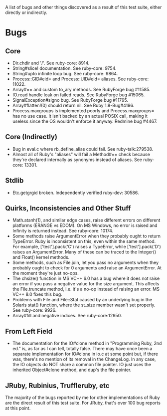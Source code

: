 A list of bugs and other things discovered as a result of this test suite, either directly or indirectly.

# Bugs

## Core
* Dir.chdir and '/'. See ruby-core: 8914.
* String#slice! documentation. See ruby-core: 9754.
* String#upto infinite loop bug. See ruby-core: 9864.
* Process::GID#eid= and Process::UID#eid= aliases. See ruby-core: 11022.
* Array#== and custom to_ary methods. See RubyForge bug #11585.
* IO.read handle leak on failed reads. See RubyForge bug #15065.
* SignalException#signo bug. See RubyForge bug #11795.
* Array#flatten!(0) should return nil. See Ruby 1.8-Bug#4196.
* Process.maxgroups is implemented poorly and Process.maxgroups= has no use
  case. It isn't backed by an actual POSIX call, making it useless since the
  OS wouldn't enforce it anyway. Redmine bug #4467.

## Core (Indirectly)
* Bug in eval.c where rb_define_alias could fail. See ruby-talk:279538.
* Almost all of Ruby's "aliases" will fail a Method#== check because they're
  declared internally as synonyms instead of aliases. See ruby-core: 13301.

## Stdlib
* Etc.getgrgid broken. Independently verified ruby-dev: 30586.

## Quirks, Inconsistencies and Other Stuff
* Math.atanh(1), and similar edge cases, raise different errors on different
  platforms (ERANGE vs EDOM). On MS Windows, no error is raised and Infinity
  is returned instead. See ruby-core: 10174.
* Some methods raise ArgumentError when they probably ought to return
  TypeError. Ruby is inconsistent on this, even within the same method. For
  example, ['test'].pack('C') raises a TypeError, while ['test'].pack('D')
  raises an ArgumentError. Many of these can be traced to the Integer() and
  Float() kernel methods.
* Some methods, such as File.join, let you pass no arguments when they
  probably ought to check for 0 arguments and raise an ArgumentError. At the
  moment they're just no-ops.
* The chsize() function in MS VC++ 6.0 has a bug where it does not raise an
  error if you pass a negative value for the size argument. This affects the
  File.truncate method, i.e. it's a no-op instead of raising an error. MS
  VC++ 8.0 fixes this bug.
* Problems with File and File::Stat caused by an underlying bug in the
  Solaris stat() function, where the st_size member wasn't set properly.
  See ruby-core: 9926.
* Array#fill and negative indices. See ruby-core:12950.

## From Left Field
* The documentation for the IO#clone method in "Programming Ruby, 2nd ed." is,
  as far as I can tell, totally false. There may have once been a separate
  implementation for IO#clone in io.c at some point but, if there was, there's
  no mention of its removal in the ChangeLog. In any case, the IO objects do NOT
  share a common file pointer. IO just uses the inherited Object#clone method,
  and dup's the file pointer.

## JRuby, Rubinius, Truffleruby, etc
  The majority of the bugs reported by me for other implementations of Ruby
  are the direct result of this test suite. For JRuby, that's over 100 bug
  reports at this point.
